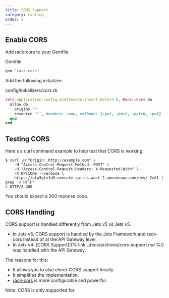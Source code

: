 ```yaml
---
title: CORS Support
category: routing
order: 5
---
```


## Enable CORS

Add rack-cors to your Gemfile

Gemfile

```ruby
gem "rack-cors"
```

Add the following initializer:

config/initializers/cors.rb

```ruby
Jets.application.config.middleware.insert_before 0, Rack::Cors do
  allow do
    origins '*'
    resource '*', headers: :any, methods: [:get, :post, :patch, :put]
  end
end
```

## Testing CORS

Here's a curl command example to help test that CORS is working.

    $ curl -H "Origin: http://example.com" \
        -H "Access-Control-Request-Method: POST" \
        -H "Access-Control-Request-Headers: X-Requested-With" \
        -X OPTIONS --verbose \
        https://pfw5gle1d8.execute-api.us-west-2.amazonaws.com/dev/ 2>&1 | grep '< HTTP'
    < HTTP/2 200

You should expect a 200 reponse code.

## CORS Handling

CORS support is handled differently from Jets v5 vs Jets v5.

* In Jets v5, CORS support is handled by the Jets Framework and rack-cors instead of at the API Gateway level.
* In Jets v4: [CORS Support]({% link _docs/archives/cors-support.md %}) was handled with the API Gateway.

The reasons for this:

* It allows you to also check CORS support locally.
* It simplifies the implementation.
* [rack-cors](https://github.com/cyu/rack-cors) is more configurable and powerful.

Note: CORS is only supported for